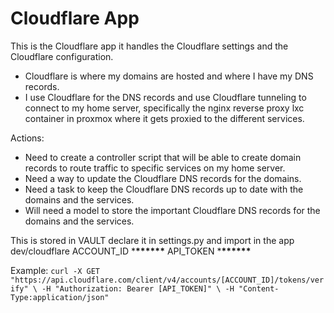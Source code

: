 # Cloudflare App

This is the Cloudflare app it handles the Cloudflare settings and the Cloudflare configuration.

- Cloudflare is where my domains are hosted and where I have my DNS records.
- I use Cloudflare for the DNS records and use Cloudflare tunneling to connect to my home server, specifically the nginx reverse proxy lxc container in proxmox where it gets proxied to the different services.

Actions:

- Need to create a controller script that will be able to create domain records to route traffic to specific services on my home server.
- Need a way to update the Cloudflare DNS records for the domains.
- Need a task to keep the Cloudflare DNS records up to date with the domains and the services.
- Will need a model to store the important Cloudflare DNS records for the domains and the services.

This is stored in VAULT
declare it in settings.py and import in the app
dev/cloudflare
ACCOUNT_ID \***\*\*\*\*\*\***
API_TOKEN \***\*\*\*\*\*\***

Example:
`curl -X GET "https://api.cloudflare.com/client/v4/accounts/[ACCOUNT_ID]/tokens/verify" \
 -H "Authorization: Bearer [API_TOKEN]" \
 -H "Content-Type:application/json"`

